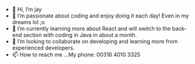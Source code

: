 - 👋 Hi, I’m jay
- 👀 I’m passionate about coding and enjoy doing it each day! Even in my dreams lol ;o
- 🌱 I’m currently learning more about React and will switch to the back-end section with coding in Java in about a month.
- 💞️ I’m looking to collaborate on developing and learning more from experienced developers.
- 📫 How to reach me ...My phone: 00316 4010 3325

<!---
jaybk051183/jaybk051183 is a ✨ special ✨ repository because its `README.md` (this file) appears on your GitHub profile.
You can click the Preview link to take a look at your changes.
--->
